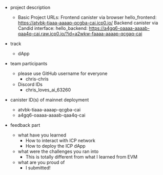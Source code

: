 -   project description
    - Basic Project
      URLs:
      Frontend canister via browser
        hello_frontend: https://atvbk-tiaaa-aaaap-qcgba-cai.icp0.io/
      Backend canister via Candid interface:
        hello_backend: https://a4gq6-oaaaa-aaaab-qaa4q-cai.raw.icp0.io/?id=a2wkw-faaaa-aaaap-qcgaq-cai

-   track
    - dApp

-   team participants
    -   please use GitHub username for everyone
        - chris-chris
    -   Discord IDs
        - chris_loves_ai_63260

-   canister ID(s) of mainnet deployment
    - atvbk-tiaaa-aaaap-qcgba-cai
    - a4gq6-oaaaa-aaaab-qaa4q-cai

-   feedback part
    -   what have you learned
        - How to interact with ICP network
        - How to deploy the ICP dApp
    -   what were the challenges you ran into
        - This is totally different from what I learned from EVM
    -   what are you proud of
        - I submitted!
